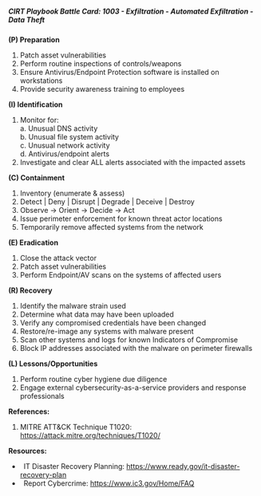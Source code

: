 ##### CIRT Playbook Battle Card: **1003 - Exfiltration - Automated Exfiltration - Data Theft**

**(P) Preparation**

1.  Patch asset vulnerabilities
2.  Perform routine inspections of controls/weapons
3.  Ensure Antivirus/Endpoint Protection software is installed on workstations
4.  Provide security awareness training to employees

**(I) Identification**

1.  Monitor for:  
    a. Unusual DNS activity  
    b. Unusual file system activity  
    c. Unusual network activity  
    d. Antivirus/endpoint alerts
2.  Investigate and clear ALL alerts associated with the impacted assets

**(C) Containment**

1.  Inventory (enumerate & assess)
2.  Detect | Deny | Disrupt | Degrade | Deceive | Destroy
3.  Observe -> Orient -> Decide -> Act
4.  Issue perimeter enforcement for known threat actor locations
5.  Temporarily remove affected systems from the network

**(E) Eradication**

1.  Close the attack vector
2.  Patch asset vulnerabilities
3.  Perform Endpoint/AV scans on the systems of affected users

**(R) Recovery**

1.  Identify the malware strain used
2.  Determine what data may have been uploaded
3.  Verify any compromised credentials have been changed
4.  Restore/re-image any systems with malware present
5.  Scan other systems and logs for known Indicators of Compromise
6.  Block IP addresses associated with the malware on perimeter firewalls

**(L) Lessons/Opportunities**

1.  Perform routine cyber hygiene due diligence
2.  Engage external cybersecurity-as-a-service providers and response professionals

**References:**

1.  MITRE ATT&CK Technique T1020: https://attack.mitre.org/techniques/T1020/

**Resources:**


*    IT Disaster Recovery Planning: https://www.ready.gov/it-disaster-recovery-plan
*    Report Cybercrime: https://www.ic3.gov/Home/FAQ


  

